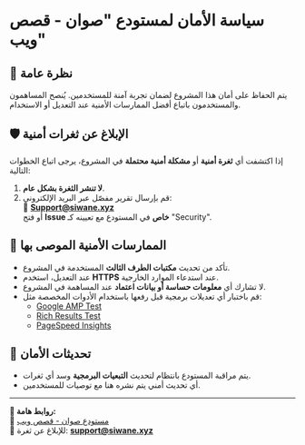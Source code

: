 # سياسة الأمان لمستودع "صوان - قصص ويب"

## 📌 نظرة عامة
يتم الحفاظ على أمان هذا المشروع لضمان تجربة آمنة للمستخدمين. يُنصح المساهمون والمستخدمون باتباع أفضل الممارسات الأمنية عند التعديل أو الاستخدام.

## 🛡 الإبلاغ عن ثغرات أمنية
إذا اكتشفت أي **ثغرة أمنية** أو **مشكلة أمنية محتملة** في المشروع، يرجى اتباع الخطوات التالية:
1. **لا تنشر الثغرة بشكل عام**.
2. قم بإرسال تقرير مفصّل عبر البريد الإلكتروني:  
   📩 **Support@siwane.xyz**  
   أو فتح **Issue خاص** في المستودع مع تعيينه كـ "Security".

## 🔐 الممارسات الأمنية الموصى بها
- تأكد من تحديث **مكتبات الطرف الثالث** المستخدمة في المشروع.
- عند التعديل، استخدم **HTTPS** عند استدعاء الموارد الخارجية.
- لا تشارك أي **معلومات حساسة أو بيانات اعتماد** عند المساهمة في المشروع.
- قم باختبار أي تعديلات برمجية قبل رفعها باستخدام الأدوات المخصصة مثل:
  - [Google AMP Test](https://search.google.com/test/amp)
  - [Rich Results Test](https://search.google.com/test/rich-results)
  - [PageSpeed Insights](https://pagespeed.web.dev/)

## 🚨 تحديثات الأمان
- يتم مراقبة المستودع بانتظام لتحديث **التبعيات البرمجية** وسد أي ثغرات.
- أي تحديث أمني يتم نشره هنا مع توصيات للمستخدمين.

---

**🔗 روابط هامة:**  
📌 [مستودع صوان - قصص ويب](https://webstory.siwane.xyz)  
📩 للإبلاغ عن ثغرة: **support@siwane.xyz**
